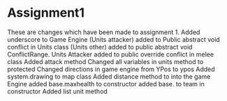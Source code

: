 # Assignment1
These are changes which have been made to assignment 1.
Added underscore to Game Engine
(Units attacker) added to Public abstract void conflict in Units class
(Units other) added to public abstract void ConflictRange.
Units Attacker added to public override conflict in melee class
Added attack method
Changed all variables in units method to protected
Changed directions in game engine from YPos to ypos
Added system.drawing to map class
Added distance method to into the game Engine
added base.maxhealth to constructor
added base. to team in constructor
Added list unit method

